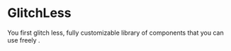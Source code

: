 # GlitchLess

You first glitch less, fully customizable library of components that you can use freely .
